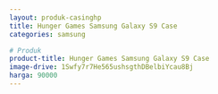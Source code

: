 ```yaml
---
layout: produk-casinghp
title: Hunger Games Samsung Galaxy S9 Case
categories: samsung

# Produk
product-title: Hunger Games Samsung Galaxy S9 Case
image-drive: 1Swfy7r7He565ushsgthDBelbiYcau8Bj
harga: 90000
---
```

